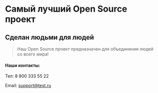 # Самый лучший Open Source проект

## Сделан людьми для людей

> Наш Open Source проект предназначен для объединения людей со всего мира!


#### Наши контакты:

Тел: 8 800 333 55 22

Email: support@test.ru
